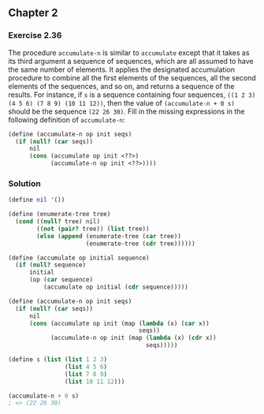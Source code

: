 ## Chapter 2

### Exercise 2.36

The procedure `accumulate-n` is similar to `accumulate` except that it takes as its third argument a sequence of sequences, which are all assumed to have the same number of elements. It applies the designated accumulation procedure to combine all the first elements of the sequences, all the second elements of the sequences, and so on, and returns a sequence of the results. For instance, if `s` is a sequence containing four sequences, `((1 2 3) (4 5 6) (7 8 9) (10 11 12))`, then the value of `(accumulate-n + 0 s)` should be the sequence `(22 26 30)`. Fill in the missing expressions in the following definition of `accumulate-n`:

```scheme
(define (accumulate-n op init seqs)
  (if (null? (car seqs))
      nil
      (cons (accumulate op init <??>)
            (accumulate-n op init <??>))))
```

### Solution

```scheme
(define nil '())

(define (enumerate-tree tree)
  (cond ((null? tree) nil)
        ((not (pair? tree)) (list tree))
        (else (append (enumerate-tree (car tree))
                      (enumerate-tree (cdr tree))))))

(define (accumulate op initial sequence)
  (if (null? sequence)
      initial
      (op (car sequence)
          (accumulate op initial (cdr sequence)))))

(define (accumulate-n op init seqs)
  (if (null? (car seqs))
      nil
      (cons (accumulate op init (map (lambda (x) (car x))
                                     seqs))
            (accumulate-n op init (map (lambda (x) (cdr x))
                                       seqs)))))

(define s (list (list 1 2 3)
                (list 4 5 6)
                (list 7 8 9)
                (list 10 11 12)))

(accumulate-n + 0 s)
; => (22 26 30)
```


